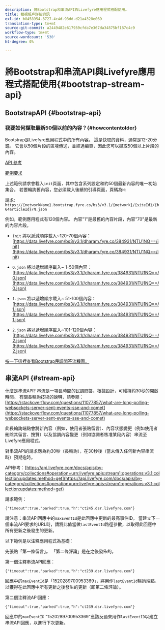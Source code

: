 ```yaml
---
description: 將Bootstrap和串流API與Livefyre應用程式搭配使用。
title: 檢視帳戶詳細資訊
exl-id: b8458954-3727-4c4d-93dd-d21a4328e069
translation-type: tm+mt
source-git-commit: a2449482e617939cfda7e367da34875bf187c4c9
workflow-type: tm+mt
source-wordcount: '530'
ht-degree: 0%

---
```


# 將Bootstrap和串流API與Livefyre應用程式搭配使用{#bootstrap-stream-api}

## BootstrapAPI {#bootstrap-api}

### 我要如何擷取最新50個以前的內容？{#howcontentolder}

Bootstrap是Livefyre應用程式中的所有內容。 這是快取的資料，通常是12-20分鐘。 它會以50個片段的區塊傳送，並經過編頁，因此您可以擷取50個以上片段的內容。

[API 參考](https://api.livefyre.com/docs/apis/by-category/collections#operation=urn:livefyre:apis:bootstrap:operations:bs3:v3.1:network:site:article:init:method=get)

[範例要求](https://data.livefyre.com/bs3/v3.1/dharam.fyre.co/384931/NTU1NQ==/init)

上述範例請求會載入`init`頁面，其中包含系列設定和約50個最新內容的唯一初始集合。 若要輪詢舊內容，您必須載入後續的引導頁面，頁碼為`N`:

請求: `https://{networkName}.bootstrap.fyre.co/bs3/v3.1/{network}/{siteId}/{b64articleId}/N.json`

例如，範例應用程式有120個內容。 內容&quot;1&quot;是最舊的內容片段，內容&quot;70&quot;是最新的內容片段。

* `Init` 將以遞減順序載入~120-70個內容： [https://data.livefyre.com/bs3/v3.1/dharam.fyre.co/384931/NTU1NQ==/init](https://data.livefyre.com/bs3/v3.1/dharam.fyre.co/384931/NTU1NQ==/init)

* `O.json` 將以遞增順序載入~ 1-50個內容： [https://data.livefyre.com/bs3/v3.1//dharam.fyre.co/384931/NTU1NQ==/0.json](https://data.livefyre.com/bs3/v3.1//dharam.fyre.co/384931/NTU1NQ==/0.json)

* `1.json` 將以遞增順序載入~ 51-100個內容： [https://data.livefyre.com/bs3/v3.1//dharam.fyre.co/384931/NTU1NQ==/1.json](https://data.livefyre.com/bs3/v3.1//dharam.fyre.co/384931/NTU1NQ==/1.json)

* `2.json` 將以遞增順序載入~101-120個內容：[https://data.livefyre.com/bs3/v3.1//dharam.fyre.co/384931/NTU1NQ==/2.json](https://data.livefyre.com/bs3/v3.1//dharam.fyre.co/384931/NTU1NQ==/2.json)

[按一下這裡查看Bootstrap民調問答流程圖。](https://marketing-resource-help.s3.amazonaws.com/resources/help/en_US/livefyre/bootstrap-poll-flowchart.pdf)

## 串流API {#stream-api}

什麼是串流API?
串流是一項長時間的民調問答，根據設計，可維持約30秒的開啟時間。 有關長輪詢技術的說明，請參閱：[https://stackoverflow.com/questions/11077857/what-are-long-polling-websockets-server-sent-events-sse-and-comet](https://stackoverflow.com/questions/11077857/what-are-long-polling-websockets-server-sent-events-sse-and-comet)

此長輪詢端點會將新內容（例如，使用者張貼留言）、內容狀態變更（例如使用者刪除其留言、按贊）以及協調內容變更（例如協調者核准某段內容）串流至Livefyre應用程式。

對串流API的請求應為約30秒（長輪詢），在30秒後（當未傳入任何新內容串流時）預期逾時。

API參考：[https://api.livefyre.com/docs/apis/by-category/collections#operation=urn:livefyre:apis:stream1:operations:v3.1:collection:updates:method=get](https://api.livefyre.com/docs/apis/by-category/collections#operation=urn:livefyre:apis:stream1:operations:v3.1:collection:updates:method=get)

請求範例：

`{"timeout":true,"parked":true,"h":"ct245.dsr.livefyre.com"}`

請注意：串流API回應中的`maxEventId`是此回應中更新的最高事件ID。 當建立下一個串流API要求的URL時，請將此值當做`lastEventId`路徑參數，以取得此回應中所有更新之後發生的更新。

以下範例是以注釋應用程式為基礎：

先張貼「第一條留言」。 「第二條評論」是在之後發佈的。

第一個注釋串流API回應：

`{"timeout":true,"parked":true,"h":"ct239.dsr.livefyre.com"}`

回應中的`maxEventId`是「1520289700953369」，將用作`lastEventId`輪詢端點，以獲得在此回應中所有更新之後發生的更新（即第二條評論）。

第二個注釋流API回應：

`{"timeout":true,"parked":true,"h":"ct239.dsr.livefyre.com"}`

回應中的`maxEventID` &quot;1520289700953369&quot;應該反過來用作`lastEventID`以建立串流API回應，以進行下次更新。
